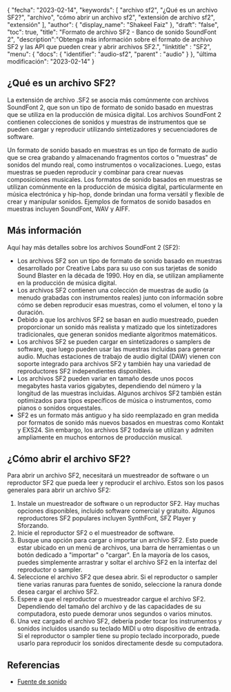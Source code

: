 {
"fecha": "2023-02-14",
  "keywords": [
"archivo sf2",
"¿Qué es un archivo SF2?",
"archivo",
"cómo abrir un archivo sf2",
"extensión de archivo sf2",
"extensión"
],
  "author": {
"display_name": "Shakeel Faiz"
},
"draft": "false",
"toc": true,
"title": "Formato de archivo SF2 - Banco de sonido SoundFont 2",
  "description":"Obtenga más información sobre el formato de archivo SF2 y las API que pueden crear y abrir archivos SF2.",
"linktitle" : "SF2",
  "menu": {
    "docs": {
      "identifier": "audio-sf2",
"parent" : "audio"
}
},
"última modificación": "2023-02-14"
}

## ¿Qué es un archivo SF2?

La extensión de archivo .SF2 se asocia más comúnmente con archivos SoundFont 2, que son un tipo de formato de sonido basado en muestras que se utiliza en la producción de música digital. Los archivos SoundFont 2 contienen colecciones de sonidos y muestras de instrumentos que se pueden cargar y reproducir utilizando sintetizadores y secuenciadores de software.

Un formato de sonido basado en muestras es un tipo de formato de audio que se crea grabando y almacenando fragmentos cortos o "muestras" de sonidos del mundo real, como instrumentos o vocalizaciones. Luego, estas muestras se pueden reproducir y combinar para crear nuevas composiciones musicales. Los formatos de sonido basados en muestras se utilizan comúnmente en la producción de música digital, particularmente en música electrónica y hip-hop, donde brindan una forma versátil y flexible de crear y manipular sonidos. Ejemplos de formatos de sonido basados en muestras incluyen SoundFont, WAV y AIFF.

## Más información

Aquí hay más detalles sobre los archivos SoundFont 2 (SF2):

- Los archivos SF2 son un tipo de formato de sonido basado en muestras desarrollado por Creative Labs para su uso con sus tarjetas de sonido Sound Blaster en la década de 1990. Hoy en día, se utilizan ampliamente en la producción de música digital.
- Los archivos SF2 contienen una colección de muestras de audio (a menudo grabadas con instrumentos reales) junto con información sobre cómo se deben reproducir esas muestras, como el volumen, el tono y la duración.
- Debido a que los archivos SF2 se basan en audio muestreado, pueden proporcionar un sonido más realista y matizado que los sintetizadores tradicionales, que generan sonidos mediante algoritmos matemáticos.
- Los archivos SF2 se pueden cargar en sintetizadores o samplers de software, que luego pueden usar las muestras incluidas para generar audio. Muchas estaciones de trabajo de audio digital (DAW) vienen con soporte integrado para archivos SF2 y también hay una variedad de reproductores SF2 independientes disponibles.
- Los archivos SF2 pueden variar en tamaño desde unos pocos megabytes hasta varios gigabytes, dependiendo del número y la longitud de las muestras incluidas. Algunos archivos SF2 también están optimizados para tipos específicos de música o instrumentos, como pianos o sonidos orquestales.
- SF2 es un formato más antiguo y ha sido reemplazado en gran medida por formatos de sonido más nuevos basados en muestras como Kontakt y EXS24. Sin embargo, los archivos SF2 todavía se utilizan y admiten ampliamente en muchos entornos de producción musical.

## ¿Cómo abrir el archivo SF2?

Para abrir un archivo SF2, necesitará un muestreador de software o un reproductor SF2 que pueda leer y reproducir el archivo. Estos son los pasos generales para abrir un archivo SF2:

1. Instale un muestreador de software o un reproductor SF2. Hay muchas opciones disponibles, incluido software comercial y gratuito. Algunos reproductores SF2 populares incluyen SynthFont, SFZ Player y Sforzando.
2. Inicie el reproductor SF2 o el muestreador de software.
3. Busque una opción para cargar o importar un archivo SF2. Esto puede estar ubicado en un menú de archivos, una barra de herramientas o un botón dedicado a "importar" o "cargar". En la mayoría de los casos, puedes simplemente arrastrar y soltar el archivo SF2 en la interfaz del reproductor o sampler.
4. Seleccione el archivo SF2 que desea abrir. Si el reproductor o sampler tiene varias ranuras para fuentes de sonido, seleccione la ranura donde desea cargar el archivo SF2.
5. Espere a que el reproductor o muestreador cargue el archivo SF2. Dependiendo del tamaño del archivo y de las capacidades de su computadora, esto puede demorar unos segundos o varios minutos.
6. Una vez cargado el archivo SF2, debería poder tocar los instrumentos y sonidos incluidos usando su teclado MIDI u otro dispositivo de entrada. Si el reproductor o sampler tiene su propio teclado incorporado, puede usarlo para reproducir los sonidos directamente desde su computadora.

## Referencias
* [Fuente de sonido](https://en.wikipedia.org/wiki/SoundFont)

